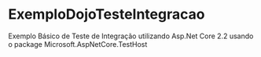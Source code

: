 # ExemploDojoTesteIntegracao
Exemplo Básico de Teste de Integração utilizando Asp.Net Core 2.2 usando o package Microsoft.AspNetCore.TestHost

